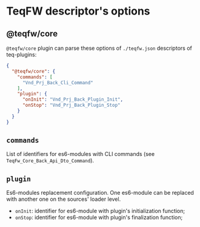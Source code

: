 # TeqFW descriptor's options

## @teqfw/core

`@teqfw/core` plugin can parse these options of `./teqfw.json` descriptors of teq-plugins:

```json
{
  "@teqfw/core": {
    "commands": [
      "Vnd_Prj_Back_Cli_Command"
    ],
    "plugin": {
      "onInit": "Vnd_Prj_Back_Plugin_Init",
      "onStop": "Vnd_Prj_Back_Plugin_Stop"
    }
  }
}
```

## `commands`

List of identifiers for es6-modules with CLI commands (see `TeqFw_Core_Back_Api_Dto_Command`).

## `plugin`

Es6-modules replacement configuration. One es6-module can be replaced with another one on the sources' loader level.

* `onInit`: identifier for es6-module with plugin's initialization function;
* `onStop`: identifier for es6-module with plugin's finalization function;
